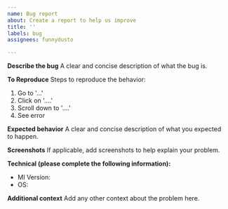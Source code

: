 ```yaml
---
name: Bug report
about: Create a report to help us improve
title: ''
labels: bug
assignees: funnydusto

---
```


**Describe the bug**
A clear and concise description of what the bug is.

**To Reproduce**
Steps to reproduce the behavior:
1. Go to '...'
2. Click on '....'
3. Scroll down to '....'
4. See error

**Expected behavior**
A clear and concise description of what you expected to happen.

**Screenshots**
If applicable, add screenshots to help explain your problem.

**Technical (please complete the following information):**
 - MI Version:
 - OS:

**Additional context**
Add any other context about the problem here.
